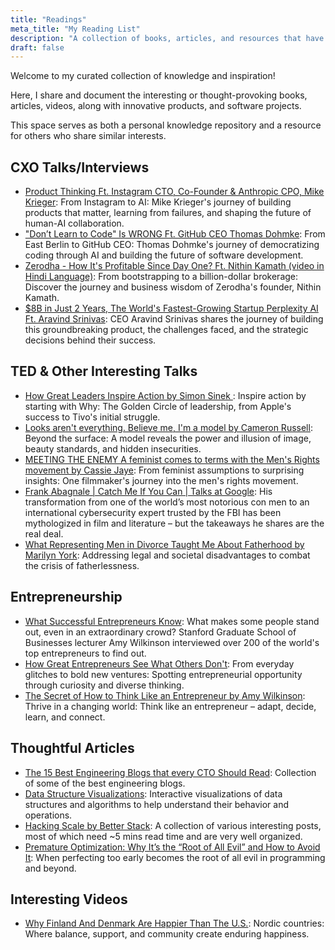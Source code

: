 ```yaml
---
title: "Readings"
meta_title: "My Reading List"
description: "A collection of books, articles, and resources that have influenced my thinking"
draft: false
---
```


Welcome to my curated collection of knowledge and inspiration! 

Here, I share and document the interesting or thought-provoking books, articles, videos, along with innovative 
products, and software projects.

This space serves as both a personal knowledge repository and a resource for others who share similar interests.


## CXO Talks/Interviews

* [Product Thinking Ft. Instagram CTO, Co-Founder & Anthropic CPO, Mike Krieger](https://www.youtube.com/watch?v=Tk-EI2yYT3A): From Instagram to AI: Mike Krieger's journey of building products that matter, learning from failures, and shaping the future of human-AI collaboration.
* ["Don’t Learn to Code" Is WRONG Ft. GitHub CEO Thomas Dohmke](https://www.youtube.com/watch?v=5UhnQ2h-5BY): From East Berlin to GitHub CEO: Thomas Dohmke's journey of democratizing coding through AI and building the future of software development.
* [Zerodha - How It's Profitable Since Day One? Ft. Nithin Kamath (video in Hindi Language)](https://www.youtube.com/watch?v=zry2Fne6Z0I): From bootstrapping to a billion-dollar brokerage: Discover the journey and business wisdom of Zerodha's founder, Nithin Kamath.
* [$8B in Just 2 Years, The World's Fastest-Growing Startup Perplexity AI Ft. Aravind Srinivas](https://www.youtube.com/watch?v=FZieYYj0ImE): CEO Aravind Srinivas shares the journey of building this groundbreaking product, the challenges faced, and the strategic decisions behind their success.


## TED & Other Interesting Talks

* [How Great Leaders Inspire Action by Simon Sinek ](https://www.youtube.com/watch?v=qp0HIF3SfI4):  Inspire action by starting with Why: The Golden Circle of leadership, from Apple's success to Tivo's initial struggle.
* [Looks aren't everything. Believe me, I'm a model by Cameron Russell](https://www.youtube.com/watch?v=KM4Xe6Dlp0Y): Beyond the surface: A model reveals the power and illusion of image, beauty standards, and hidden insecurities.
* [MEETING THE ENEMY A feminist comes to terms with the Men's Rights movement by Cassie Jaye](https://www.youtube.com/watch?v=3WMuzhQXJoY): From feminist assumptions to surprising insights: One filmmaker's journey into the men's rights movement.
* [Frank Abagnale | Catch Me If You Can | Talks at Google](https://www.youtube.com/watch?v=vsMydMDi3rI): His transformation from one of the world’s most notorious con men to an international cybersecurity expert trusted by the FBI has been mythologized in film and literature – but the takeaways he shares are the real deal.
* [What Representing Men in Divorce Taught Me About Fatherhood by Marilyn York](https://www.youtube.com/watch?v=RlSwsE22nX0): Addressing legal and societal disadvantages to combat the crisis of fatherlessness.


## Entrepreneurship

* [What Successful Entrepreneurs Know](https://www.youtube.com/watch?v=86unGITRPLs): What makes some people stand out, even in an extraordinary crowd? Stanford Graduate School of Businesses lecturer Amy Wilkinson interviewed over 200 of the world's top entrepreneurs to find out.
* [How Great Entrepreneurs See What Others Don't](https://www.youtube.com/watch?v=68QW15sBdKQ): From everyday glitches to bold new ventures: Spotting entrepreneurial opportunity through curiosity and diverse thinking.
* [The Secret of How to Think Like an Entrepreneur by Amy Wilkinson](https://www.youtube.com/watch?v=WAMwyAm0ySw): Thrive in a changing world: Think like an entrepreneur – adapt, decide, learn, and connect.


## Thoughtful Articles

* [The 15 Best Engineering Blogs that every CTO Should Read](https://betterstack.com/community/blog/cto-blogs/): Collection of some of the best engineering blogs.
* [Data Structure Visualizations](https://www.cs.usfca.edu/~galles/visualization/Algorithms.html): Interactive visualizations of data structures and algorithms to help understand their behavior and operations.
* [Hacking Scale by Better Stack](https://newsletter.betterstack.com/archive?sort=new): A collection of various interesting posts, most of which need ~5 mins read time and are very well organized.
* [Premature Optimization: Why It’s the “Root of All Evil” and How to Avoid It](https://effectiviology.com/premature-optimization/): When perfecting too early becomes the root of all evil in programming and beyond.


## Interesting Videos

* [Why Finland And Denmark Are Happier Than The U.S.](https://www.youtube.com/watch?v=6Pm0Mn0-jYU): Nordic countries: Where balance, support, and community create enduring happiness.
